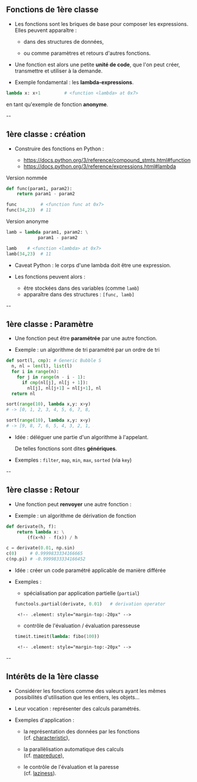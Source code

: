 ## Fonctions de 1ère classe

- Les fonctions sont les briques de base pour composer les
  expressions. Elles peuvent apparaître&nbsp;:

	* dans des structures de données,

	* ou comme paramètres et retours d'autres fonctions.

- Une fonction est alors une petite **unité de code**, que l'on peut
  créer, transmettre et utiliser à la demande.

- Exemple fondamental : les **lambda-expressions**.

```python
lambda x: x+1         # <function <lambda> at 0x7>
```
<!-- .element: style="padding:20px; background-color: #3f3f3f" -->

  en tant qu'exemple de fonction **anonyme**.

--

## 1ère classe : création

- Construire des fonctions en <span class="label">Python</span>&nbsp;:

	* https://docs.python.org/3/reference/compound_stmts.html#function
	<!-- .element: style="font-size:large" -->

	* https://docs.python.org/3/reference/expressions.html#lambda
	<!-- .element: style="font-size:large" -->

<div class="half">

Version nommée
<!-- .element: class="title" -->

```python
def func(param1, param2):
	return param1 - param2

func         # <function func at 0x7>
func(34,23)  # 11
```
<!-- .element: style="width:100%" -->

</div>

<div class="half">

Version anonyme
<!-- .element: class="title" -->

```python
lamb = lambda param1, param2: \
	        param1 - param2

lamb    # <function <lambda> at 0x7>
lamb(34,23)  # 11
```
<!-- .element: style="width:100%" -->

</div>

- Caveat <span class="label">Python</span>&nbsp;: le corps d'une
  lambda doit être une expression.

- Les fonctions peuvent alors&nbsp;:

	* être stockées dans des variables (comme `lamb`)
   <!-- .element: style="margin-top:-10px" -->

	* apparaître dans des structures : `[func, lamb]`
   <!-- .element: style="margin-top:-20px" -->


--

## 1ère classe : Paramètre

- Une fonction peut être **paramétrée** par une autre fonction.

- Exemple : un algorithme de tri paramétré par un ordre de tri

<div class="half" style="width:51%">

```python
def sort(l, cmp): # Generic Bubble Sort
  n, nl = len(l), list(l)
  for i in range(n):
    for j in range(n - i - 1):
      if cmp(nl[j], nl[j + 1]):
        nl[j], nl[j+1] = nl[j+1], nl[j]
  return nl
```
<!-- .element: style="width:100%" -->

</div>

<div class="half" style="width:47%">

```python
sort(range(10), lambda x,y: x>y)
# -> [0, 1, 2, 3, 4, 5, 6, 7, 8, 9]

sort(range(10), lambda x,y: x<y)
# -> [9, 8, 7, 6, 5, 4, 3, 2, 1, 0]
```
<!-- .element: style="width:100%" -->

</div>

- Idée : déléguer une partie d'un algorithme à l'appelant.

  De telles fonctions sont dites **génériques**.
  <!-- .element: style="margin-top:-15px" -->

- Exemples&nbsp;: `filter`, `map`, `min`, `max`, `sorted` (via `key`)

--

## 1ère classe : Retour

- Une fonction peut **renvoyer** une autre fonction&nbsp;:

- Exemple : un algorithme de dérivation de fonction

<div class="half" style="width:51%">

```python
def derivate(h, f):
    return lambda x: \
		(f(x+h) - f(x)) / h
```
<!-- .element: style="width:100%" -->

</div>

<div class="half" style="width:47%">

```python
c = derivate(0.01, np.sin)
c(0)     # 0.9999833334166665
c(np.pi) # -0.9999833334166452
```
<!-- .element: style="width:100%" -->

</div>

- Idée : créer un code paramétré applicable de manière différée

- Exemples :

	* spécialisation par application partielle (`partial`)

	 ```python
	 functools.partial(derivate, 0.01)   # derivation operator
	 ```
	   <!-- .element: style="margin-top:-20px" -->

	* contrôle de l'évaluation / évaluation paresseuse

	 ```python
	 timeit.timeit(lambda: fibo(100))
	 ```
	   <!-- .element: style="margin-top:-20px" -->


--

## Intérêts de la 1ère classe

- Considérer les fonctions comme des valeurs ayant les mêmes
  possibilités d'utilisation que les entiers, les objets&hellip;

- Leur vocation : représenter des calculs paramétrés.

- Exemples d'application :

	* la représentation des données par les fonctions <br/>
	  (cf. [characteristic](../td/functional/td_characteristic.html)),

	* la parallèlisation automatique des calculs <br/>
	  (cf. [mapreduce](../td/functional/td_mapreduce.html)),

	* le contrôle de l'évaluation et la paresse<br/>
	  (cf. [laziness](../td/functional/td_laziness.html)).
